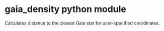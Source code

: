 # gaia_density python module
Calculates distance to the closest Gaia star for user-specified coordinates.